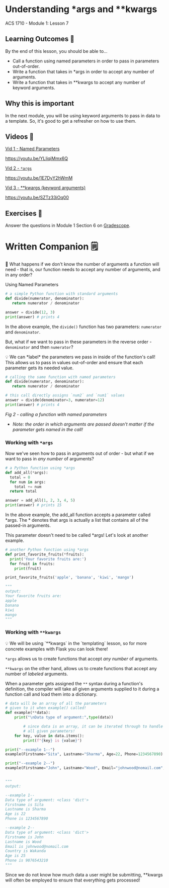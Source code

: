 # Understanding *args and **kwargs

ACS 1710 - Module 1: Lesson 7

## Learning Outcomes 💫

By the end of this lesson, you should be able to...

- Call a function using named parameters in order to pass in parameters out-of-order.
- Write a function that takes in *args in order to accept any number of arguments.
- Write a function that takes in **kwargs to accept any number of keyword arguments.

## Why this is important

In the next module, you will be using keyword arguments to pass in data to a template. So, it's good to get a refresher on how to use them.

## Videos 🎥

[Vid 1 - Named Parameters](https://file.notion.so/f/f/b55c22ee-fac0-43f5-b763-ad205bab0599/51ca59cb-45c4-4a83-8ac9-e32da1fa51f6/Named_Parameters.mov?table=block&id=08e68b0c-c45f-4be9-b0b4-ba1e6cc7d253&spaceId=b55c22ee-fac0-43f5-b763-ad205bab0599&expirationTimestamp=1728064800000&signature=fzgQsqtvN1HDvW9yAYNAis98F119zrTZHFe_wqoCO6U&downloadName=Named_Parameters.mov)

https://youtu.be/YLIiqiMmx6Q

[Vid 2 - `*args`](https://file.notion.so/f/f/b55c22ee-fac0-43f5-b763-ad205bab0599/5e55a965-3ebb-4c12-ab36-bd3a62b8c3ab/Star_Args.mov?table=block&id=df36497e-6b79-4ce8-884f-cffd03ac722b&spaceId=b55c22ee-fac0-43f5-b763-ad205bab0599&expirationTimestamp=1728064800000&signature=Avo-GTdQvu1v6UTS79JhRiTisgU6833SvrEMBzyPDmM&downloadName=Star_Args.mov)

https://youtu.be/1E7DyY2hWmM

[Vid 3 - **kwargs (keyword arguments)](https://file.notion.so/f/f/b55c22ee-fac0-43f5-b763-ad205bab0599/be04dd6f-be16-40fb-bb56-672860ed32a3/Keyword_Args.mov?table=block&id=e3e66292-3a35-4bcd-aa96-077f42816578&spaceId=b55c22ee-fac0-43f5-b763-ad205bab0599&expirationTimestamp=1728064800000&signature=ZG1_nW2RXqx5SQv4duMuAlHXImjLDdGT6XxXI_nzdCc&downloadName=Keyword_Args.mov)

https://youtu.be/SZTz33iOq00

## Exercises 💪

Answer the questions in Module 1 Section 6 on [Gradescope](http://gradescope.com).

# Written Companion 🗒

<aside>
🤔 What happens if we don't know the number of arguments a function will need - that is, our function needs to accept any number of arguments, and in any order?

</aside>

Using Named Parameters

```python
# a simple Python function with standard arguments
def divide(numerator, denominator):
   return numerator / denominator

answer = divide(12, 3)
print(answer) # prints 4
```

In the above example, the `divide()` function has two parameters: `numerator` and `denominator`.

But, what if we want to pass in these parameters in the reverse order - `denominator` and then `numerator`?

<aside>
💡 We can *label* the parameters we pass in inside of the function's call! This allows us to pass in values out-of-order and ensure that each parameter gets its needed value.

</aside>

```python
# calling the same function with named parameters
def divide(numerator, denominator):
   return numerator / denominator

# this call directly assigns `num2` and `num1` values
answer = divide(denominator=3, numerator=12)
print(answer) # prints 4
```

*Fig 2 - calling a function with named parameters*

- *Note: the order in which arguments are passed doesn't matter if the parameter gets named in the call!*

### Working with `*args`

Now we've seen how to pass in arguments out of order - but what if we want to pass in *any number* of arguments?

```python
# a Python function using *args
def add_all(*args):
  total = 0
  for num in args:
    total += num
  return total

answer = add_all(1, 2, 3, 4, 5)
print(answer) # prints 15
```

In the above example, the add_all function accepts a parameter called *args. The * denotes that args is actually a list that contains all of the passed-in arguments. 

This parameter doesn't need to be called *args! Let's look at another example.

```python
# another Python function using *args
def print_favorite_fruits(*fruits):
  print('Your favorite fruits are:')
  for fruit in fruits:
    print(fruit)

print_favorite_fruits('apple', 'banana', 'kiwi', 'mango')

"""
output:
Your favorite fruits are:
apple
banana
kiwi
mango
"""
```

### Working with `**kwargs`

<aside>
💡 We will be using `**kwargs` in the `templating` lesson, so for more concrete examples with Flask you can look there!

</aside>

`*args` allows us to create functions that accept *any number* of arguments.

`**kwargs` on the other hand, allows us to create functions that accept any number of *labeled* arguments.

When a parameter gets assigned the `**` syntax during a function's definition, the compiler will take all given arguments supplied to it during a function call and load them into a dictionary.

```python
# data will be an array of all the parameters 
# given to it when example() called!
def example(**data):
    print("\nData type of argument:",type(data))

		# since data is an array, it can be iterated through to handle 
		# all given parameters!
    for key, value in data.items():
        print(f"{key} is {value}")

print("--example 1--")
example(Firstname="Sita", Lastname="Sharma", Age=22, Phone=1234567890)

print("--example 2--")
example(Firstname="John", Lastname="Wood", Email="johnwood@nomail.com", Country="Wakanda", Age=25, Phone=9876543210)


"""
output:

--example 1--
Data type of argument: <class 'dict'>
Firstname is Sita
Lastname is Sharma
Age is 22
Phone is 1234567890

--example 2--
Data type of argument: <class 'dict'>
Firstname is John
Lastname is Wood
Email is johnwood@nomail.com
Country is Wakanda
Age is 25
Phone is 9876543210
"""
```

Since we do not know how much data a user might be submitting, **kwargs will often be employed to ensure that everything gets processed!


